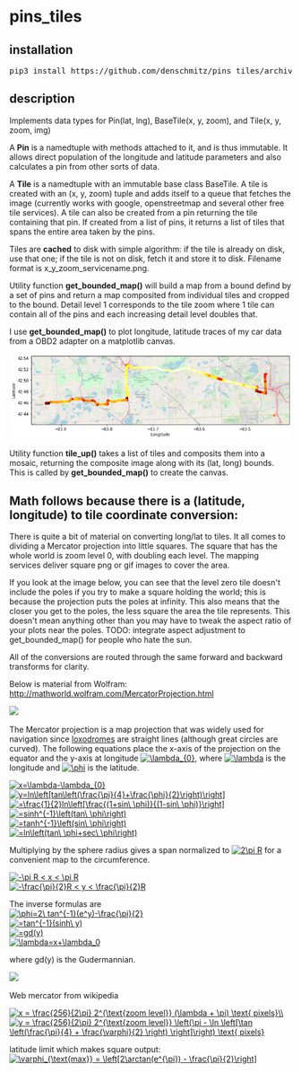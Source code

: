 # pins_tiles
## installation

<pre>pip3 install https://github.com/denschmitz/pins_tiles/archive/refs/heads/master.zip</pre>

## description
Implements data types for Pin(lat, lng), BaseTile(x, y, zoom), and Tile(x, y, zoom, img)  

A **Pin** is a namedtuple with methods attached to it, and is thus immutable. It allows direct population of the longitude and latitude parameters and also calculates a pin from other sorts of data.  

A **Tile** is a namedtuple with an immutable base class BaseTile. A tile is created with an (x, y, zoom) tuple and adds itself to a queue that fetches the image (currently works with google, openstreetmap and several other free tile services). A tile can also be created from a pin returning the tile containing that pin. If created from a list of pins, it returns a list of tiles that spans the entire area taken by the pins.

Tiles are **cached** to disk with simple algorithm: if the tile is already on disk, use that one; if the tile is not on disk, fetch it and store it to disk. Filename format is x_y_zoom_servicename.png.

Utility function **get_bounded_map()** will build a map from a bound defind by a set of pins and return a map composited from individual tiles and cropped to the bound. Detail level 1 corresponds to the tile zoom where 1 tile can contain all of the pins and each increasing detail level doubles that.

I use **get_bounded_map()** to plot longitude, latitude traces of my car data from a OBD2 adapter on a matplotlib canvas.

![get_bounded_map() example used as a matplotlib plotting canvas](https://raw.githubusercontent.com/denschmitz/pins_tiles/master/map.png)

Utility function **tile_up()** takes a list of tiles and composits them into a mosaic, returning the composite image along with its (lat, long) bounds. This is called by **get_bounded_map()** to create the canvas.

## Math follows because there is a (latitude, longitude) to tile coordinate conversion:

There is quite a bit of material on converting long/lat to tiles. It all comes to dividing a Mercator projection into little squares. The square that has the whole world is zoom level 0, with doubling each level. The mapping services deliver square png or gif images to cover the area.

If you look at the image below, you can see that the level zero tile doesn't include the poles if you try to make a square holding the world; this is because the projection puts the poles at infinity. This also means that the closer you get to the poles, the less square the area the tile represents. This doesn't mean anything other than you may have to tweak the aspect ratio of your plots near the poles. TODO: integrate aspect adjustment to get_bounded_map() for people who hate the sun.

All of the conversions are routed through the same forward and backward transforms for clarity.

Below is material from Wolfram: http://mathworld.wolfram.com/MercatorProjection.html

<img src="http://mathworld.wolfram.com/images/eps-gif/MercatorProjection_1000.gif">

The Mercator projection is a map projection that was widely used for navigation since [loxodromes](https://www.thefreedictionary.com/loxodrome) are straight lines (although great circles are curved). The following equations place the x-axis of the projection on the equator and the y-axis at longitude <a href="https://www.codecogs.com/eqnedit.php?latex=\lambda_{0}" target="_blank"><img src="https://latex.codecogs.com/gif.latex?\lambda_{0}" title="\lambda_{0}" /></a>, where <a href="https://www.codecogs.com/eqnedit.php?latex=\lambda" target="_blank"><img src="https://latex.codecogs.com/gif.latex?\lambda" title="\lambda" /></a> is the longitude and <a href="https://www.codecogs.com/eqnedit.php?latex=\phi" target="_blank"><img src="https://latex.codecogs.com/gif.latex?\phi" title="\phi" /></a> is the latitude.

<a href="https://www.codecogs.com/eqnedit.php?latex=x=\lambda-\lambda_{0}" target="_blank"><img src="https://latex.codecogs.com/gif.latex?x=\lambda-\lambda_{0}" title="x=\lambda-\lambda_{0}" /></a>  
<a href="https://www.codecogs.com/eqnedit.php?latex=y=ln\left[tan\left(\frac{\pi}{4}&plus;\frac{\phi}{2}\right)\right]" target="_blank"><img src="https://latex.codecogs.com/gif.latex?y=ln\left[tan\left(\frac{\pi}{4}&plus;\frac{\phi}{2}\right)\right]" title="y=ln\left[tan\left(\frac{\pi}{4}+\frac{\phi}{2}\right)\right]" /></a>  
<a href="https://www.codecogs.com/eqnedit.php?latex==\frac{1}{2}ln\left[\frac{(1&plus;sin\&space;\phi)}{(1-sin\&space;\phi)}\right]" target="_blank"><img src="https://latex.codecogs.com/gif.latex?=\frac{1}{2}ln\left[\frac{(1&plus;sin\&space;\phi)}{(1-sin\&space;\phi)}\right]" title="=\frac{1}{2}ln\left[\frac{(1+sin\ \phi)}{(1-sin\ \phi)}\right]" /></a>  
<a href="https://www.codecogs.com/eqnedit.php?latex==sinh^{-1}\left(tan\&space;\phi\right)" target="_blank"><img src="https://latex.codecogs.com/gif.latex?=sinh^{-1}\left(tan\&space;\phi\right)" title="=sinh^{-1}\left(tan\ \phi\right)" /></a>  
<a href="https://www.codecogs.com/eqnedit.php?latex==tanh^{-1}\left(sin\&space;\phi\right)" target="_blank"><img src="https://latex.codecogs.com/gif.latex?=tanh^{-1}\left(sin\&space;\phi\right)" title="=tanh^{-1}\left(sin\ \phi\right)" /></a>  
<a href="https://www.codecogs.com/eqnedit.php?latex==ln\left(tan\&space;\phi&plus;sec\&space;\phi\right)" target="_blank"><img src="https://latex.codecogs.com/gif.latex?=ln\left(tan\&space;\phi&plus;sec\&space;\phi\right)" title="=ln\left(tan\ \phi+sec\ \phi\right)" /></a>

Multiplying by the sphere radius gives a span normalized to <a href="https://www.codecogs.com/eqnedit.php?latex=2\pi&space;R" target="_blank"><img src="https://latex.codecogs.com/gif.latex?2\pi&space;R" title="2\pi R" /></a> for a convenient map to the circumference.  

<a href="https://www.codecogs.com/eqnedit.php?latex=-\pi&space;R&space;<&space;x&space;<&space;\pi&space;R" target="_blank"><img src="https://latex.codecogs.com/gif.latex?-\pi&space;R&space;<&space;x&space;<&space;\pi&space;R" title="-\pi R < x < \pi R" /></a>  
<a href="https://www.codecogs.com/eqnedit.php?latex=-\frac{\pi}{2}R&space;<&space;y&space;<&space;\frac{\pi}{2}R" target="_blank"><img src="https://latex.codecogs.com/gif.latex?-\frac{\pi}{2}R&space;<&space;y&space;<&space;\frac{\pi}{2}R" title="-\frac{\pi}{2}R < y < \frac{\pi}{2}R" /></a>  

The inverse formulas are  
<a href="https://www.codecogs.com/eqnedit.php?latex=\phi=2\&space;tan^{-1}(e^y)-\frac{\pi}{2}" target="_blank"><img src="https://latex.codecogs.com/gif.latex?\phi=2\&space;tan^{-1}(e^y)-\frac{\pi}{2}" title="\phi=2\ tan^{-1}(e^y)-\frac{\pi}{2}" /></a>  
<a href="https://www.codecogs.com/eqnedit.php?latex==tan^{-1}(sinh\&space;y)" target="_blank"><img src="https://latex.codecogs.com/gif.latex?=tan^{-1}(sinh\&space;y)" title="=tan^{-1}(sinh\ y)" /></a>  
<a href="https://www.codecogs.com/eqnedit.php?latex==gd(y)" target="_blank"><img src="https://latex.codecogs.com/gif.latex?=gd(y)" title="=gd(y)" /></a>  
<a href="https://www.codecogs.com/eqnedit.php?latex=\lambda=x&plus;\lambda_0" target="_blank"><img src="https://latex.codecogs.com/gif.latex?\lambda=x&plus;\lambda_0" title="\lambda=x+\lambda_0" /></a>  

where gd(y) is the Gudermannian.  

<div id='svgWrapper'>
    <img src='https://upload.wikimedia.org/wikipedia/commons/e/e2/Cylindrical_Projection_basics2.svg'/>
</div>

Web mercator from wikipedia  

<a href="https://www.codecogs.com/eqnedit.php?latex=x&space;=&space;\frac{256}{2\pi}&space;2^{\text{zoom&space;level}}&space;(\lambda&space;&plus;&space;\pi)&space;\text{&space;pixels}\\" target="_blank"><img src="https://latex.codecogs.com/gif.latex?x&space;=&space;\frac{256}{2\pi}&space;2^{\text{zoom&space;level}}&space;(\lambda&space;&plus;&space;\pi)&space;\text{&space;pixels}\\" title="x = \frac{256}{2\pi} 2^{\text{zoom level}} (\lambda + \pi) \text{ pixels}\\" /></a>  
<a href="https://www.codecogs.com/eqnedit.php?latex=y&space;=&space;\frac{256}{2\pi}&space;2^{\text{zoom&space;level}}&space;\left(\pi&space;-&space;\ln&space;\left[\tan&space;\left(\frac{\pi}{4}&space;&plus;&space;\frac{\varphi}{2}&space;\right)&space;\right]\right)&space;\text{&space;pixels}" target="_blank"><img src="https://latex.codecogs.com/gif.latex?y&space;=&space;\frac{256}{2\pi}&space;2^{\text{zoom&space;level}}&space;\left(\pi&space;-&space;\ln&space;\left[\tan&space;\left(\frac{\pi}{4}&space;&plus;&space;\frac{\varphi}{2}&space;\right)&space;\right]\right)&space;\text{&space;pixels}" title="y = \frac{256}{2\pi} 2^{\text{zoom level}} \left(\pi - \ln \left[\tan \left(\frac{\pi}{4} + \frac{\varphi}{2} \right) \right]\right) \text{ pixels}" /></a>  

latitude limit which makes square output:  
<a href="https://www.codecogs.com/eqnedit.php?latex=\varphi_{\text{max}}&space;=&space;\left[2\arctan(e^{\pi})&space;-&space;\frac{\pi}{2}\right]" target="_blank"><img src="https://latex.codecogs.com/gif.latex?\varphi_{\text{max}}&space;=&space;\left[2\arctan(e^{\pi})&space;-&space;\frac{\pi}{2}\right]" title="\varphi_{\text{max}} = \left[2\arctan(e^{\pi}) - \frac{\pi}{2}\right]" /></a>  
